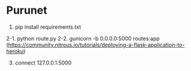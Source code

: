 # Purunet

1. pip install requirements.txt

2-1. python route.py
2-2. gunicorn -b 0.0.0.0:5000 routes:app
     (https://community.nitrous.io/tutorials/deploying-a-flask-application-to-heroku)

3. connect 127.0.0.1:5000 
